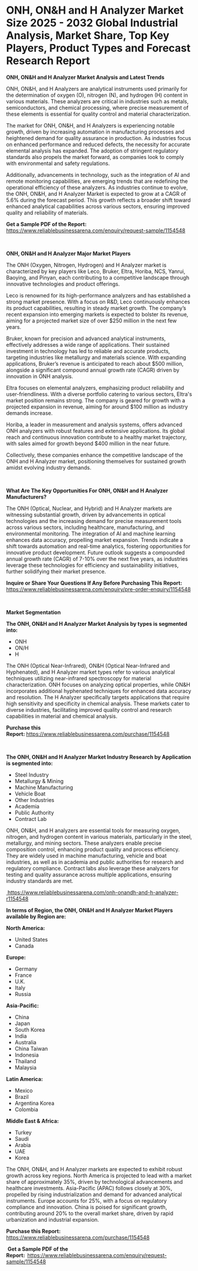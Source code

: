 <p><h1>ONH, ON&H and H Analyzer Market Size 2025 - 2032 Global Industrial Analysis, Market Share, Top Key Players, Product Types and Forecast Research Report</h1></p><p><strong>ONH, ON&H and H Analyzer Market Analysis and Latest Trends</strong></p>
<p><p>ONH, ON&H, and H Analyzers are analytical instruments used primarily for the determination of oxygen (O), nitrogen (N), and hydrogen (H) content in various materials. These analyzers are critical in industries such as metals, semiconductors, and chemical processing, where precise measurement of these elements is essential for quality control and material characterization.</p><p>The market for ONH, ON&H, and H Analyzers is experiencing notable growth, driven by increasing automation in manufacturing processes and heightened demand for quality assurance in production. As industries focus on enhanced performance and reduced defects, the necessity for accurate elemental analysis has expanded. The adoption of stringent regulatory standards also propels the market forward, as companies look to comply with environmental and safety regulations.</p><p>Additionally, advancements in technology, such as the integration of AI and remote monitoring capabilities, are emerging trends that are redefining the operational efficiency of these analyzers. As industries continue to evolve, the ONH, ON&H, and H Analyzer Market is expected to grow at a CAGR of 5.6% during the forecast period. This growth reflects a broader shift toward enhanced analytical capabilities across various sectors, ensuring improved quality and reliability of materials.</p></p>
<p><strong>Get a Sample PDF of the Report:&nbsp;</strong> <a href="https://www.reliablebusinessarena.com/enquiry/request-sample/1154548?utm_campaign=3105&utm_medium=2&utm_source=Github&utm_content=ia&utm_term=15042025&utm_id=onh-onh-and-h-analyzer">https://www.reliablebusinessarena.com/enquiry/request-sample/1154548</a></p>
<p>&nbsp;</p>
<p><strong>ONH, ON&H and H Analyzer Major Market Players</strong></p>
<p><p>The ONH (Oxygen, Nitrogen, Hydrogen) and H Analyzer market is characterized by key players like Leco, Bruker, Eltra, Horiba, NCS, Yanrui, Baoying, and Pinyan, each contributing to a competitive landscape through innovative technologies and product offerings.</p><p>Leco is renowned for its high-performance analyzers and has established a strong market presence. With a focus on R&D, Leco continuously enhances its product capabilities, resulting in steady market growth. The company’s recent expansion into emerging markets is expected to bolster its revenue, aiming for a projected market size of over $250 million in the next few years.</p><p>Bruker, known for precision and advanced analytical instruments, effectively addresses a wide range of applications. Their sustained investment in technology has led to reliable and accurate products, targeting industries like metallurgy and materials science. With expanding applications, Bruker’s revenue is anticipated to reach about $500 million, alongside a significant compound annual growth rate (CAGR) driven by innovation in ONH analysis.</p><p>Eltra focuses on elemental analyzers, emphasizing product reliability and user-friendliness. With a diverse portfolio catering to various sectors, Eltra's market position remains strong. The company is geared for growth with a projected expansion in revenue, aiming for around $100 million as industry demands increase.</p><p>Horiba, a leader in measurement and analysis systems, offers advanced ONH analyzers with robust features and extensive applications. Its global reach and continuous innovation contribute to a healthy market trajectory, with sales aimed for growth beyond $400 million in the near future.</p><p>Collectively, these companies enhance the competitive landscape of the ONH and H Analyzer market, positioning themselves for sustained growth amidst evolving industry demands.</p></p>
<p>&nbsp;</p>
<p><strong>What Are The Key Opportunities For ONH, ON&H and H Analyzer Manufacturers?</strong></p>
<p><p>The ONH (Optical, Nuclear, and Hybrid) and H Analyzer markets are witnessing substantial growth, driven by advancements in optical technologies and the increasing demand for precise measurement tools across various sectors, including healthcare, manufacturing, and environmental monitoring. The integration of AI and machine learning enhances data accuracy, propelling market expansion. Trends indicate a shift towards automation and real-time analytics, fostering opportunities for innovative product development. Future outlook suggests a compounded annual growth rate (CAGR) of 7-10% over the next five years, as industries leverage these technologies for efficiency and sustainability initiatives, further solidifying their market presence.</p></p>
<p><strong>Inquire or Share Your Questions If Any Before Purchasing This Report:</strong> <a href="https://www.reliablebusinessarena.com/enquiry/pre-order-enquiry/1154548?utm_campaign=3105&utm_medium=2&utm_source=Github&utm_content=ia&utm_term=15042025&utm_id=onh-onh-and-h-analyzer">https://www.reliablebusinessarena.com/enquiry/pre-order-enquiry/1154548</a></p>
<p>&nbsp;</p>
<p><strong>Market Segmentation</strong></p>
<p><strong>The ONH, ON&H and H Analyzer Market Analysis by types is segmented into:</strong></p>
<p><ul><li>ONH</li><li>ON/H</li><li>H</li></ul></p>
<p><p>The ONH (Optical Near-Infrared), ON&H (Optical Near-Infrared and Hyphenated), and H Analyzer market types refer to various analytical techniques utilizing near-infrared spectroscopy for material characterization. ONH focuses on analyzing optical properties, while ON&H incorporates additional hyphenated techniques for enhanced data accuracy and resolution. The H Analyzer specifically targets applications that require high sensitivity and specificity in chemical analysis. These markets cater to diverse industries, facilitating improved quality control and research capabilities in material and chemical analysis.</p></p>
<p><strong>Purchase this Report:&nbsp;</strong><a href="https://www.reliablebusinessarena.com/purchase/1154548?utm_campaign=3105&utm_medium=2&utm_source=Github&utm_content=ia&utm_term=15042025&utm_id=onh-onh-and-h-analyzer">https://www.reliablebusinessarena.com/purchase/1154548</a></p>
<p>&nbsp;</p>
<p><strong>The ONH, ON&H and H Analyzer Market Industry Research by Application is segmented into:</strong></p>
<p><ul><li>Steel Industry</li><li>Metallurgy & Mining</li><li>Machine Manufacturing</li><li>Vehicle Boat</li><li>Other Industries</li><li>Academia</li><li>Public Authority</li><li>Contract Lab</li></ul></p>
<p><p>ONH, ON&H, and H analyzers are essential tools for measuring oxygen, nitrogen, and hydrogen content in various materials, particularly in the steel, metallurgy, and mining sectors. These analyzers enable precise composition control, enhancing product quality and process efficiency. They are widely used in machine manufacturing, vehicle and boat industries, as well as in academia and public authorities for research and regulatory compliance. Contract labs also leverage these analyzers for testing and quality assurance across multiple applications, ensuring industry standards are met.</p></p>
<p><a href="https://www.reliablebusinessarena.com/onh-onandh-and-h-analyzer-r1154548?utm_campaign=3105&utm_medium=2&utm_source=Github&utm_content=ia&utm_term=15042025&utm_id=onh-onh-and-h-analyzer">&nbsp;https://www.reliablebusinessarena.com/onh-onandh-and-h-analyzer-r1154548</a></p>
<p><strong>In terms of Region, the ONH, ON&H and H Analyzer Market Players available by Region are:</strong></p>
<p>
    <p> <strong> North America: </strong>
        <ul>
            <li>United States</li>
            <li>Canada</li>
        </ul>
        </p> 
    <p> <strong> Europe: </strong>
        <ul>
            <li>Germany</li>
            <li>France</li>
            <li>U.K.</li>
            <li>Italy</li>
            <li>Russia</li>
        </ul>
        </p> 
    <p> <strong> Asia-Pacific: </strong>
        <ul>
            <li>China</li>
            <li>Japan</li>
            <li>South Korea</li>
            <li>India</li>
            <li>Australia</li>
            <li>China Taiwan</li>
            <li>Indonesia</li>
            <li>Thailand</li>
            <li>Malaysia</li>
        </ul>
        </p> 
    <p> <strong> Latin America: </strong>
        <ul>
            <li>Mexico</li>
            <li>Brazil</li>
            <li>Argentina Korea</li>
            <li>Colombia</li>
        </ul>
        </p> 
    <p> <strong> Middle East & Africa: </strong>
        <ul>
            <li>Turkey</li>
            <li>Saudi</li>
            <li>Arabia</li>
            <li>UAE</li>
            <li>Korea</li>
        </ul>
    </p>
    </p>
<p><p>The ONH, ON&H, and H Analyzer markets are expected to exhibit robust growth across key regions. North America is projected to lead with a market share of approximately 35%, driven by technological advancements and healthcare investments. Asia-Pacific (APAC) follows closely at 30%, propelled by rising industrialization and demand for advanced analytical instruments. Europe accounts for 25%, with a focus on regulatory compliance and innovation. China is poised for significant growth, contributing around 20% to the overall market share, driven by rapid urbanization and industrial expansion.</p></p>
<p><strong>Purchase this Report: </strong><a href="https://www.reliablebusinessarena.com/purchase/1154548?utm_campaign=3105&utm_medium=2&utm_source=Github&utm_content=ia&utm_term=15042025&utm_id=onh-onh-and-h-analyzer">https://www.reliablebusinessarena.com/purchase/1154548</a></p>
<p>&nbsp;<strong>Get a Sample PDF of the Report:&nbsp;&nbsp;</strong><a href="https://www.reliablebusinessarena.com/enquiry/request-sample/1154548?utm_campaign=3105&utm_medium=2&utm_source=Github&utm_content=ia&utm_term=15042025&utm_id=onh-onh-and-h-analyzer">https://www.reliablebusinessarena.com/enquiry/request-sample/1154548</a></p>
<p><strong></strong></p>
<p><p></p><p></p><p></p></p>